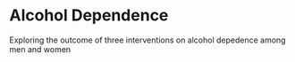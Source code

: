 # Alcohol Dependence

Exploring the outcome of three interventions on alcohol depedence among men and women
